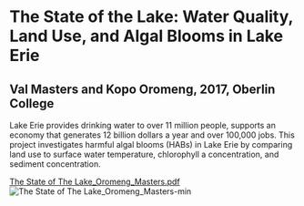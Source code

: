 # The State of the Lake: Water Quality, Land Use, and Algal Blooms in Lake Erie
## Val Masters and Kopo Oromeng, 2017, Oberlin College

Lake Erie provides drinking water to over 11 million people, supports an economy that generates 12 billion dollars a year and over 100,000 jobs. 
This project investigates harmful algal blooms (HABs) in Lake Erie by comparing land use to surface water temperature, chlorophyll a concentration, and sediment concentration.

[The State of The Lake_Oromeng_Masters.pdf](https://github.com/valhella/ArcGIS/files/7188863/The.State.of.The.Lake_Oromeng_Masters.pdf)
![The State of The Lake_Oromeng_Masters-min](https://user-images.githubusercontent.com/45399983/133865594-6fc1d2cb-5c5e-452a-a17d-1bd114db79dc.png)

